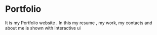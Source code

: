 # Portfolio
It is my Portfolio website . In this my resume , my work, my contacts and about me is shown with interactive ui
